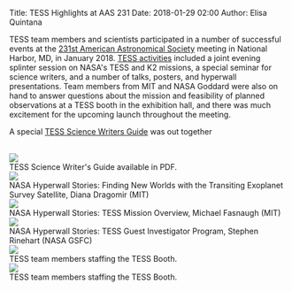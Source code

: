Title: TESS Highlights at AAS 231
Date: 2018-01-29 02:00
Author: Elisa Quintana


TESS team members and scientists participated in a number of successful events at the [231st American Astronomical Society](https://aas.org/meetings/aas231) meeting in National Harbor, MD, in January 2018. [TESS activities](tess-team-at-aas-231.html) included a joint evening splinter session on NASA's TESS and K2 missions, a special seminar for science writers, and a number of talks, posters, and hyperwall presentations. Team members from MIT and NASA Goddard were also on hand to answer questions about the mission and feasibility of planned observations at a TESS booth in the exhibition hall, and there was much excitement for the upcoming launch throughout the meeting. 

A special [TESS Science Writers Guide](https://www.nasa.gov/sites/default/files/atoms/files/tesssciencewritersguidefinal.pdf) was out together 


<br/>
<img class="img-responsive" style="max-width:67%;" src="images/science-writers-guide.png">
<br/>
TESS Science Writer's Guide available in PDF.



<br/>
<img class="img-responsive" style="max-width:67%;" src="images/diana-hyperwall.jpg">
<br/>
NASA Hyperwall Stories: Finding New Worlds with the Transiting Exoplanet Survey Satellite, Diana Dragomir (MIT)

<br/>
<img class="img-responsive" style="max-width:67%;" src="images/michael-hyperwall.jpg">
<br/>
NASA Hyperwall Stories: TESS Mission Overview, Michael Fasnaugh (MIT)

<br/>
<img class="img-responsive" style="max-width:67%;" src="images/stephen-hyperwall.jpg">
<br/>
NASA Hyperwall Stories: TESS Guest Investigator Program, Stephen Rinehart (NASA GSFC)

<br/>
<img class="img-responsive" style="max-width:67%;" src="images/aas231 - booth.jpg">
<br/>
TESS team members staffing the TESS Booth.


<br/>
<img class="img-responsive" style="max-width:67%;" src="images/aas231 - booth2.jpg">
<br/>
TESS team members staffing the TESS Booth.





